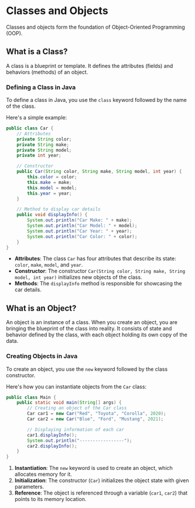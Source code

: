 # Classes and Objects

Classes and objects form the foundation of Object-Oriented Programming (OOP).

## What is a Class?

A class is a blueprint or template. It defines the attributes (fields) and behaviors (methods) of an object.

### Defining a Class in Java

To define a class in Java, you use the `class` keyword followed by the name of the class.

Here's a simple example:

```java
public class Car {
    // Attributes
    private String color;
    private String make;
    private String model;
    private int year;

    // Constructor
    public Car(String color, String make, String model, int year) {
        this.color = color;
        this.make = make;
        this.model = model;
        this.year = year;
    }

    // Method to display car details
    public void displayInfo() {
        System.out.println("Car Make: " + make);
        System.out.println("Car Model: " + model);
        System.out.println("Car Year: " + year);
        System.out.println("Car Color: " + color);
    }
}
```
- **Attributes**: The class `Car` has four attributes that describe its state: `color`, `make`, `model`, and `year`.
- **Constructor**: The constructor `Car(String color, String make, String model, int year)` initializes new objects of the class.
- **Methods**: The `displayInfo` method is responsible for showcasing the car details.

## What is an Object?

An object is an instance of a class. When you create an object, you are bringing the blueprint of the class into reality. It consists of state and behavior defined by the class, with each object holding its own copy of the data.

### Creating Objects in Java

To create an object, you use the `new` keyword followed by the class constructor.

Here's how you can instantiate objects from the `Car` class:

```java
public class Main {
    public static void main(String[] args) {
        // Creating an object of the Car class
        Car car1 = new Car("Red", "Toyota", "Corolla", 2020);
        Car car2 = new Car("Blue", "Ford", "Mustang", 2021);

        // Displaying information of each car
        car1.displayInfo();
        System.out.println("-----------------");
        car2.displayInfo();
    }
}
```

1. **Instantiation**: The `new` keyword is used to create an object, which allocates memory for it.
2. **Initialization**: The constructor (`Car`) initializes the object state with given parameters.
3. **Reference**: The object is referenced through a variable (`car1`, `car2`) that points to its memory location.